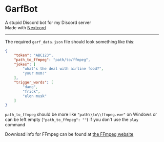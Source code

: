 # GarfBot

A stupid Discord bot for my Discord server  
Made with [Nextcord](https://github.com/nextcord/nextcord)

---

The required `garf_data.json` file should look something like this:
```json
{
    "token": "ABC123",
    "path_to_ffmpeg": "path/to/ffmpeg",
    "jokes": [
        "what's the deal with airline food?",
        "your mom!"
    ],
    "trigger_words": [
        "dang",
        "frick",
        "elon musk"
    ]
}
```
`path_to_ffmpeg` should be more like `"path\\to\\ffmpeg.exe"` on Windows or can be left empty (`"path_to_ffmpeg": ""`) if you don't use the `play` command

Download info for FFmpeg can be found at [the FFmpeg website](https://ffmpeg.org/)
